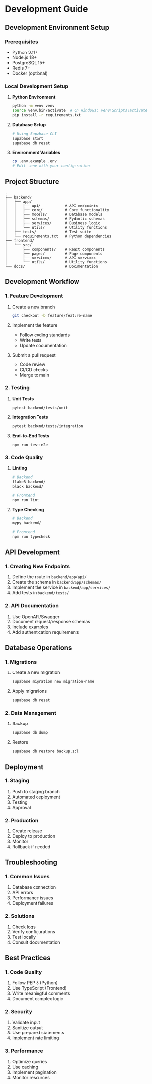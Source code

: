 # Development Guide

## Development Environment Setup

### Prerequisites
- Python 3.11+
- Node.js 18+
- PostgreSQL 15+
- Redis 7+
- Docker (optional)

### Local Development Setup
1. **Python Environment**
   ```bash
   python -m venv venv
   source venv/bin/activate  # On Windows: venv\Scripts\activate
   pip install -r requirements.txt
   ```

2. **Database Setup**
   ```bash
   # Using Supabase CLI
   supabase start
   supabase db reset
   ```

3. **Environment Variables**
   ```bash
   cp .env.example .env
   # Edit .env with your configuration
   ```

## Project Structure
```
.
├── backend/
│   ├── app/
│   │   ├── api/           # API endpoints
│   │   ├── core/          # Core functionality
│   │   ├── models/        # Database models
│   │   ├── schemas/       # Pydantic schemas
│   │   ├── services/      # Business logic
│   │   └── utils/         # Utility functions
│   ├── tests/             # Test suite
│   └── requirements.txt   # Python dependencies
├── frontend/
│   └── src/
│       ├── components/    # React components
│       ├── pages/         # Page components
│       ├── services/      # API services
│       └── utils/         # Utility functions
└── docs/                  # Documentation
```

## Development Workflow

### 1. Feature Development
1. Create a new branch
   ```bash
   git checkout -b feature/feature-name
   ```

2. Implement the feature
   - Follow coding standards
   - Write tests
   - Update documentation

3. Submit a pull request
   - Code review
   - CI/CD checks
   - Merge to main

### 2. Testing
1. **Unit Tests**
   ```bash
   pytest backend/tests/unit
   ```

2. **Integration Tests**
   ```bash
   pytest backend/tests/integration
   ```

3. **End-to-End Tests**
   ```bash
   npm run test:e2e
   ```

### 3. Code Quality
1. **Linting**
   ```bash
   # Backend
   flake8 backend/
   black backend/
   
   # Frontend
   npm run lint
   ```

2. **Type Checking**
   ```bash
   # Backend
   mypy backend/
   
   # Frontend
   npm run typecheck
   ```

## API Development

### 1. Creating New Endpoints
1. Define the route in `backend/app/api/`
2. Create the schema in `backend/app/schemas/`
3. Implement the service in `backend/app/services/`
4. Add tests in `backend/tests/`

### 2. API Documentation
1. Use OpenAPI/Swagger
2. Document request/response schemas
3. Include examples
4. Add authentication requirements

## Database Operations

### 1. Migrations
1. Create a new migration
   ```bash
   supabase migration new migration-name
   ```

2. Apply migrations
   ```bash
   supabase db reset
   ```

### 2. Data Management
1. Backup
   ```bash
   supabase db dump
   ```

2. Restore
   ```bash
   supabase db restore backup.sql
   ```

## Deployment

### 1. Staging
1. Push to staging branch
2. Automated deployment
3. Testing
4. Approval

### 2. Production
1. Create release
2. Deploy to production
3. Monitor
4. Rollback if needed

## Troubleshooting

### 1. Common Issues
1. Database connection
2. API errors
3. Performance issues
4. Deployment failures

### 2. Solutions
1. Check logs
2. Verify configurations
3. Test locally
4. Consult documentation

## Best Practices

### 1. Code Quality
1. Follow PEP 8 (Python)
2. Use TypeScript (Frontend)
3. Write meaningful comments
4. Document complex logic

### 2. Security
1. Validate input
2. Sanitize output
3. Use prepared statements
4. Implement rate limiting

### 3. Performance
1. Optimize queries
2. Use caching
3. Implement pagination
4. Monitor resources 